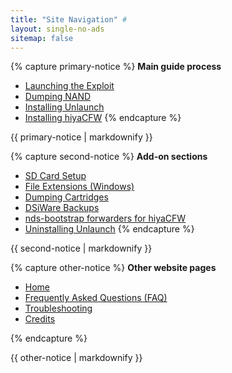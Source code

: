 ```yaml
---
title: "Site Navigation" #
layout: single-no-ads
sitemap: false
---
```


{% capture primary-notice %}
**Main guide process**

+ [Launching the Exploit](launching-the-exploit)
+ [Dumping NAND](dumping-nand)
+ [Installing Unlaunch](installing-unlaunch)
+ [Installing hiyaCFW](hiyacfw-setup)
{% endcapture %}
<div class="notice--primary">{{ primary-notice | markdownify }}</div>

{% capture second-notice %}
**Add-on sections**

+ [SD Card Setup](sd-card-setup)
+ [File Extensions (Windows)](file-extensions-(windows))
+ [Dumping Cartridges](dumping-cartridges)
+ [DSiWare Backups](dsiware-backups)
+ [nds-bootstrap forwarders for hiyaCFW](nds-bootstrap-forwarders)
+ [Uninstalling Unlaunch](uninstalling-unlaunch)
{% endcapture %}
<div class="notice--info">{{ second-notice | markdownify }}</div>

{% capture other-notice %}
**Other website pages**

+ [Home](home)
+ [Frequently Asked Questions (FAQ)](faq)
+ [Troubleshooting](troubleshooting)
+ [Credits](credits)

{% endcapture %}
<div class="notice">{{ other-notice | markdownify }}</div>
